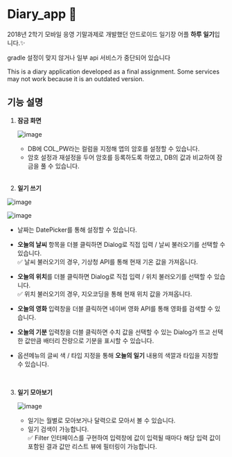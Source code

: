 # Diary_app 📖

2018년 2학기 모바일 응영 기말과제로 개발했던 안드로이드 일기장 어플 **하루 일기**입니다.✨

gradle 설정이 맞지 않거나 일부 api 서비스가 중단되어 있습니다

This is a diary application developed as a final assignment.
Some services may not work because it is an outdated version.



## 기능 설명

1. **잠금 화면**

   ![image](https://user-images.githubusercontent.com/62419307/93488209-0dec4580-f941-11ea-9113-49320a5ce5b6.png)

   - DB에 COL_PW라는 컬럼을 지정해 앱의 암호를 설정할 수 있습니다. 
   - 암호 설정과 재설정을 두어 암호를 등록하도록 하였고, DB의 값과 비교하여 잠금을 풀 수 있습니다.

   <br>

2.  **일기 쓰기**

   ![image](https://user-images.githubusercontent.com/62419307/93486311-0461de00-f93f-11ea-883e-0f943615bbde.png)

   ![image](https://user-images.githubusercontent.com/62419307/93486829-9833aa00-f93f-11ea-977c-bb2495804bce.png)

   - 날짜는 DatePicker를 통해 설정할 수 있습니다. 

   - **오늘의 날씨** 항목을 더블 클릭하면 Dialog로 직접 입력 / 날씨 불러오기를 선택할 수 있습니다. 
      <br>
     ✅ 날씨 불러오기의 경우, 기상청 API를 통해 현재 기온 값을 가져옵니다.

   - **오늘의 위치**를 더블 클릭하면 Dialog로 직접 입력 / 위치 불러오기를 선택할 수 있습니다. <br>
     ✅ 위치 불러오기의 경우, 지오코딩을 통해 현재 위치 값을 가져옵니다.

   - **오늘의 영화** 입력창을 더블 클릭하면 네이버 영화 API를 통해 영화를 검색할 수 있습니다. 

   - **오늘의 기분** 입력창을 더블 클릭하면 수치 값을 선택할 수 있는 Dialog가 뜨고 선택한 값만큼 배터리 잔량으로 기분을 표시할 수 있습니다.

   - 옵션메뉴의 글씨 색 / 타입 지정을 통해 **오늘의 일기** 내용의 색깔과 타입을 지정할 수 있습니다.

     <br>

3. **일기 모아보기**

   ![image](https://user-images.githubusercontent.com/62419307/93487471-463f5400-f940-11ea-91d5-4b209389216c.png)

   - 일기는 월별로 모아보거나 달력으로 모아서 볼 수 있습니다.
   - 일기 검색이 가능합니다.<br>
     ✅ Filter 인터페이스를 구현하여 입력창에 값이 입력될 때마다 해당 입력 값이 포함된 결과 값만 리스트 뷰에 필터링이 가능합니다.
